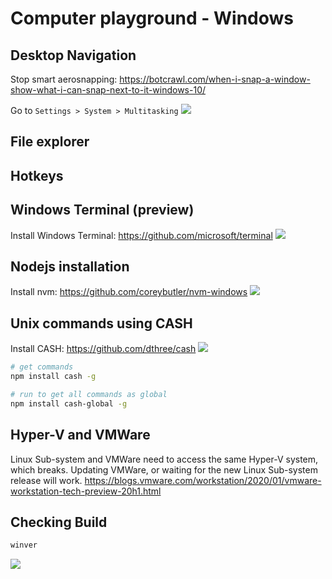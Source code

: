 # Computer playground - Windows

## Desktop Navigation
Stop smart aerosnapping: https://botcrawl.com/when-i-snap-a-window-show-what-i-can-snap-next-to-it-windows-10/

Go to `Settings > System > Multitasking`
![](https://botcrawl.com/wp-content/uploads/2015/07/When-I-snap-a-window-show-what-I-can-snap-next-to-it-Windows-10.png)

## File explorer

## Hotkeys

## Windows Terminal (preview)
Install Windows Terminal: https://github.com/microsoft/terminal
![](https://i0.wp.com/www.onmsft.com/wp-content/uploads/2019/06/Windows-Terminal-Microsoft-Promo.png?fit=1365%2C768&ssl=1)

## Nodejs installation
Install nvm: https://github.com/coreybutler/nvm-windows
![](https://camo.githubusercontent.com/7a297909471d50f1a8afc353ecb5a07f9eb54e83/687474703a2f2f692e696d6775722e636f6d2f424e6c636269342e706e67)

## Unix commands using CASH
Install CASH: https://github.com/dthree/cash
![](https://camo.githubusercontent.com/57da119f683a7a414a1d2bded3182d74ab7f9f75/687474703a2f2f692e696d6775722e636f6d2f744b72496441492e6a7067)

```bash
# get commands
npm install cash -g

# run to get all commands as global
npm install cash-global -g
```

## Hyper-V and VMWare
Linux Sub-system and VMWare need to access the same Hyper-V system, which breaks.
Updating VMWare, or waiting for the new Linux Sub-system release will work.
https://blogs.vmware.com/workstation/2020/01/vmware-workstation-tech-preview-20h1.html

## Checking Build
```cmd
winver
```

![](https://support.techsmith.com/hc/article_attachments/115002725732/2017-10-11_8-39-12.png)
